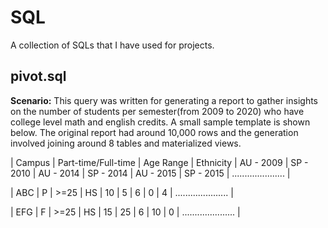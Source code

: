 # SQL

A collection of SQLs that I have used for projects.
  
## pivot.sql

**Scenario:** 
This query was written for generating a report to gather insights on the number of students per semester(from 2009 to 2020) who have college level math and english credits. A small sample template is shown below. The original report had around 10,000 rows and the generation involved joining around 8 tables and materialized views.

| Campus | Part-time/Full-time | Age Range | Ethnicity | AU - 2009 | SP - 2010 | AU - 2014 | SP - 2014 | AU - 2015 | SP - 2015 | ..................... |  

| ABC | P | >=25 | HS | 10 | 5 | 6 | 0 | 4 | ..................... |  

| EFG | F | >=25 | HS | 15 | 25 | 6 | 10 | 0 | ..................... |

